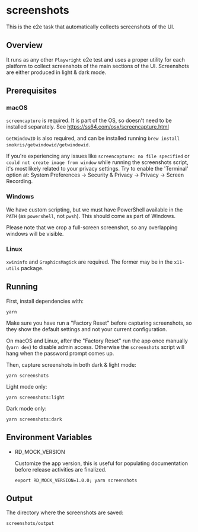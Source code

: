 # screenshots

This is the e2e task that automatically collects screenshots of the UI.


## Overview

It runs as any other `Playwright` e2e test and uses a proper utility for each platform to
collect screenshots of the main sections of the UI. Screenshots are either produced in
light & dark mode.


## Prerequisites

### macOS

`screencapture` is required. It is part of the OS, so doesn't need to be installed
separately. See https://ss64.com/osx/screencapture.html

`GetWindowID` is also required, and can be installed running `brew install
smokris/getwindowid/getwindowid`.

If you're experiencing any issues like `screencapture: no file specified` or
`could not create image from window` while running the screenshots script, it's most
likely related to your privacy settings. Try to enable the 'Terminal' option at:
System Preferences -> Security & Privacy -> Privacy -> Screen Recording.

### Windows

We have custom scripting, but we must have PowerShell available in the `PATH`
(as `powershell`, not `pwsh`).  This should come as part of Windows.

Please note that we crop a full-screen screenshot, so any overlapping windows
will be visible.

### Linux

`xwininfo` and `GraphicsMagick` are required.  The former may be in the `x11-utils` package.

## Running

First, install dependencies with:

```
yarn
```

Make sure you have run a "Factory Reset" before capturing screenshots, so they show the
default settings and not your current configuration.

On macOS and Linux, after the "Factory Reset" run the app once manually (`yarn dev`)
to disable admin access. Otherwise the `screenshots` script will hang when the password
prompt comes up.

Then, capture screenshots in both dark & light mode:

```
yarn screenshots
```

Light mode only:

```
yarn screenshots:light
```

Dark mode only:

```
yarn screenshots:dark
```


## Environment Variables

- RD_MOCK_VERSION

  Customize the app version, this is useful for populating documentation before release
  activities are finalized.
  ```
  export RD_MOCK_VERSION=1.0.0; yarn screenshots
  ```

## Output

The directory where the screenshots are saved:

  ```
  screenshots/output
  ```
